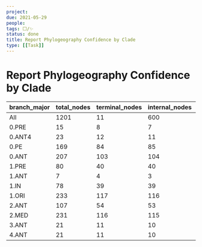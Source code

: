 ```yaml
---
project:
due: 2021-05-29
people:
tags: ⬜/✨  
status: done
title: Report Phylogeography Confidence by Clade
type: [[Task]]
---
```


# Report Phylogeography Confidence by Clade

| branch_major | total_nodes | terminal_nodes | internal_nodes | high_confidence_nodes | perc_high_confidence |
| ------------ | ----------- | -------------- | -------------- | --------------------- | -------------------- |
| All          | 1201        | 11             | 600            | 461                   | 76.83                | 
| 0.PRE        | 15          | 8              | 7              | 3                     | 42.86                |
| 0.ANT4       | 23          | 12             | 11             | 8                     | 72.73                |
| 0.PE         | 169         | 84             | 85             | 70                    | 82.35                |
| 0.ANT        | 207         | 103            | 104            | 98                    | 94.23                |
| 1.PRE        | 80          | 40             | 40             | 30                    | 75.0                 |
| 1.ANT        | 7           | 4              | 3              | 0                     | 0.0                  |
| 1.IN         | 78          | 39             | 39             | 37                    | 94.87                |
| 1.ORI        | 233         | 117            | 116            | 93                    | 80.17                |
| 2.ANT        | 107         | 54             | 53             | 47                    | 88.68                |
| 2.MED        | 231         | 116            | 115            | 62                    | 53.91                |
| 3.ANT        | 21          | 11             | 10             | 6                     | 60.0                 |
| 4.ANT        | 21          | 11             | 10             | 6                     | 60.0                 |